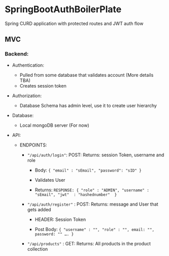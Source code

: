 # SpringBootAuthBoilerPlate

Spring CURD application with protected routes and JWT auth flow

## MVC
### Backend:  

- Authentication: 
    - Pulled from some database that validates account (More details TBA) 
    - Creates session token 
- Authorization:  
    - Database Schema has admin level, use it to create user hierarchy 

- Database:  

    - Local mongoDB server (For now) 

- API:  
    - ENDPOINTS: 
        - `"/api/auth/login"`:  POST: Returns: session Token, username and role 

            - Body: `{ "email" : "sEmail", "password": "sID" }`

            - Validates User 

            - Returns: `RESPONSE: { "role" : "ADMIN", "username" : "sEmail", "jwt"  : "hashednumber"  }` 
        - `"/api/auth/register"` : POST: Returns: message and User that gets added 

            - HEADER: Session Token 

            - Post Body: `{ "username" : "", "role" : "", email: "", password: "" …. } `

         - `"/api/products"` : GET: Returns: All products in the product collection 

 
